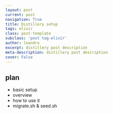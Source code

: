 ```yaml
---
layout: post
current: post
navigation: True
title: Distillery setup
tags: elixir
class: post-template
subclass: 'post tag-elixir'
author: leandro
excerpt: distillery post description
meta-description: distillery post description
cover: False
---
```


## plan

- basic setup
- overview
- how to use it
- migrate.sh & seed.sh